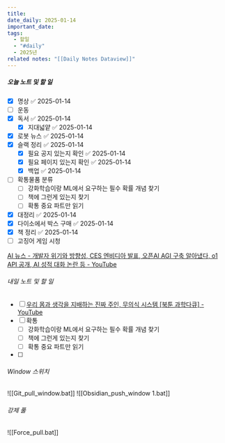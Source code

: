 ```yaml
---
title: 
date_daily: 2025-01-14
important_date: 
tags:
  - 할일
  - "#daily"
  - 2025년
related notes: "[[Daily Notes Dataview]]"
---
```

##### 오늘 노트 및 할 일 
- [x] 명상 ✅ 2025-01-14
- [ ] 운동
- [x] 독서 ✅ 2025-01-14
	- [x] 지대넓얕 ✅ 2025-01-14
- [x] 로봇 뉴스 ✅ 2025-01-14
- [x] 슬랙 정리 ✅ 2025-01-14
	- [x] 필요 공지 있는지 확인 ✅ 2025-01-14
	- [x] 필요 페이지 있는지 확인 ✅ 2025-01-14
	- [x] 백업 ✅ 2025-01-14
- [ ]  확통물품 분류
	- [ ] 강화학습이랑 ML에서 요구하는 필수 확률 개념 찾기
	- [ ] 책에 그런게 있는지 찾기 
	- [ ] 확통 중요 파트만 읽기
- [x] 대정리 ✅ 2025-01-14
- [x] 다이소에서 박스 구매 ✅ 2025-01-14
- [x] 책 정리 ✅ 2025-01-14
- [ ] 고징어 게임 시청
  
[AI 뉴스 - 개발자 위기와 방향성, CES 엔비디아 발표, 오픈AI AGI 구축 알아냈다, o1 API 공개, AI 성적 대화 논란 등 - YouTube](https://youtu.be/2DfWexcyKwQ?si=vhvNleTfS0dydnQv)



###### 내일 노트 및 할 일
- [ ]  [우리 몸과 생각을 지배하는 진짜 주인, 무의식 시스템 \[북툰 과학다큐\] - YouTube](https://youtu.be/QUkqLPFKUto?si=ZlR0Yhw34HiyPyxx)
- [ ] 확통
	- [ ] 강화학습이랑 ML에서 요구하는 필수 확률 개념 찾기
	- [ ] 책에 그런게 있는지 찾기 
	- [ ] 확통 중요 파트만 읽기
- [ ] 


######  Window 스위치
![[Git_pull_window.bat]]
![[Obsidian_push_window 1.bat]]



###### 강제 풀
![[Force_pull.bat]]